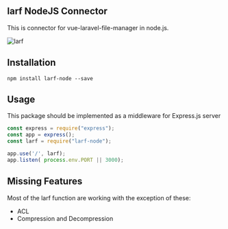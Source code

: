 ## larf NodeJS Connector

This is connector for vue-laravel-file-manager in node.js.

![larf](./tempfile/larf.gif)

## Installation

```
npm install larf-node --save
```

## Usage

This package should be implemented as a middleware for Express.js server

```javascript
const express = require("express");
const app = express();
const larf = require("larf-node");

app.use('/', larf);
app.listen( process.env.PORT || 3000);
```

## Missing Features

Most of the larf function are working with the exception of these:

* ACL
* Compression and Decompression

